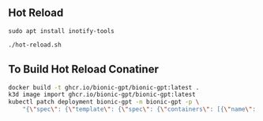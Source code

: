 ## Hot Reload

```
sudo apt install inotify-tools
```

```sh
./hot-reload.sh
```

## To Build Hot Reload Conatiner

```sh
docker build -t ghcr.io/bionic-gpt/bionic-gpt:latest .
k3d image import ghcr.io/bionic-gpt/bionic-gpt:latest
kubectl patch deployment bionic-gpt -n bionic-gpt -p \
    "{\"spec\": {\"template\": {\"spec\": {\"containers\": [{\"name\": \"bionic-gpt\", \"image\": \"ghcr.io/bionic-gpt/bionic-gpt:latest\", \"imagePullPolicy\": \"Never\"}]}}}}"
```